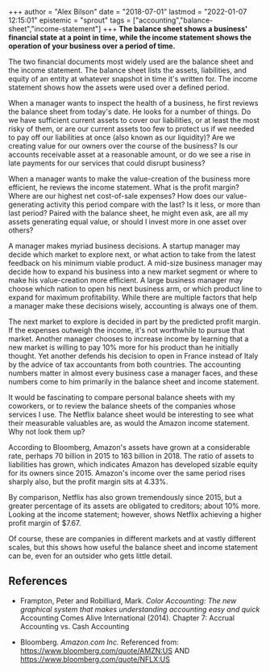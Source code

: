 +++
author = "Alex Bilson"
date = "2018-07-01"
lastmod = "2022-01-07 12:15:01"
epistemic = "sprout"
tags = ["accounting","balance-sheet","income-statement"]
+++
**The balance sheet shows a business' financial state at a point in time, while the income statement shows the operation of your business over a period of time.**

The two financial documents most widely used are the balance sheet and the income statement. The balance sheet lists the assets, liabilities, and equity of an entity at whatever snapshot in time it's written for. The income statement shows how the assets were used over a defined period.

When a manager wants to inspect the health of a business, he first reviews the balance sheet from today's date. He looks for a number of things. Do we have sufficient current assets to cover our liabilities, or at least the most risky of them, or are our current assets too few to protect us if we needed to pay off our liabilities at once (also known as our liquidity)? Are we creating value for our owners over the course of the business? Is our accounts receivable asset at a reasonable amount, or do we see a rise in late payments for our services that could disrupt business?

When a manager wants to make the value-creation of the business more efficient, he reviews the income statement. What is the profit margin? Where are our highest net cost-of-sale expenses? How does our value-generating activity this period compare with the last? Is it less, or more than last period? Paired with the balance sheet, he might even ask, are all my assets generating equal value, or should I invest more in one asset over others?

A manager makes myriad business decisions. A startup manager may decide which market to explore next, or what action to take from the latest feedback on his minimum viable product. A mid-size business manager may decide how to expand his business into a new market segment or where to make his value-creation more efficient. A large business manager may choose which nation to open his next business arm, or which product line to expand for maximum profitability. While there are multiple factors that help a manager make these decisions wisely, accounting is always one of them.

The next market to explore is decided in part by the predicted profit margin. If the expenses outweigh the income, it's not worthwhile to pursue that market. Another manager chooses to increase income by learning that a new market is willing to pay 10% more for his product than he initially thought. Yet another defends his decision to open in France instead of Italy by the advice of tax accountants from both countries. The accounting numbers matter in almost every business case a manager faces, and these numbers come to him primarily in the balance sheet and income statement.

It would be fascinating to compare personal balance sheets with my coworkers, or to review the balance sheets of the companies whose services I use. The Netflix balance sheet would be interesting to see what their measurable valuables are, as would the Amazon income statement. Why not look them up?

According to Bloomberg, Amazon's assets have grown at a considerable rate, perhaps 70 billion in 2015 to 163 billion in 2018. The ratio of assets to liabilities has grown, which indicates Amazon has developed sizable equity for its owners since 2015. Amazon's income over the same period rises sharply also, but the profit margin sits at 4.33%.

By comparison, Netflix has also grown tremendously since 2015, but a greater percentage of its assets are obligated to creditors; about 10% more. Looking at the income statement; however, shows Netflix achieving a higher profit margin of $7.67.

Of course, these are companies in different markets and at vastly different scales, but this shows how useful the balance sheet and income statement can be, even for an outsider who gets little detail.

## References

- Frampton, Peter and Robilliard, Mark. _Color Accounting: The new graphical system that makes understanding accounting easy and quick_ Accounting Comes Alive International (2014). Chapter 7: Accrual Accounting vs. Cash Accounting

- Bloomberg. _Amazon.com Inc._ Referenced from: https://www.bloomberg.com/quote/AMZN:US AND https://www.bloomberg.com/quote/NFLX:US
